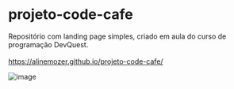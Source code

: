 # projeto-code-cafe
Repositório com landing page simples, criado em aula do curso de programação DevQuest.<br> <br>
https://alinemozer.github.io/projeto-code-cafe/

![image](https://user-images.githubusercontent.com/97855964/161398597-5ef46674-0bb5-4df5-a799-a6e6143ce894.png)
